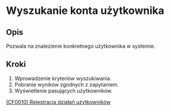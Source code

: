 # Wyszukanie konta użytkownika

## Opis
Pozwala na znalezienie konkretnego użytkownika w systemie.

## Kroki
1. Wprowadzenie kryteriów wyszukiwania.
2. Pobranie wyników zgodnych z zapytaniem.
3. Wyświetlenie pasujących użytkowników.

[(CF0010) Rejestracja działań użytkowników](../../3.wizja.systemu/3.3.cechy.funkcjonalne/cechy.funkcjonalne/CF00010.md)